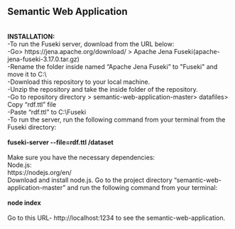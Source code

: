 <h2>Semantic Web Application </h2> <br>
<b>INSTALLATION:</b><br>
-To run the Fuseki server, download from the URL below: <br>
-Go> https://jena.apache.org/download/ > Apache Jena Fuseki(apache-jena-fuseki-3.17.0.tar.gz) <br>
-Rename the folder inside named “Apache Jena Fuseki” to "Fuseki" and move it to C:\ <br>
-Download this repository to your local machine. <br>
-Unzip the repository and take the inside folder of the repository. <br>
-Go to repository directory > semantic-web-application-master> datafiles> Copy “rdf.ttl” file<br>
-Paste “rdf.ttl” to C:\Fuseki<br>
-To run the server, run the following command from your terminal from the Fuseki directory: <br>
<br>
<b>fuseki-server --file=rdf.ttl /dataset </b><br>
<br>
Make sure you have the necessary dependencies: <br>
Node.js: <br>
https://nodejs.org/en/ <br>
Download and install node.js. Go to the project directory “semantic-web-application-master” and run the following command from your terminal: <br>
<br>
<b> node index </b><br>
<br>
Go to this URL- http://localhost:1234 to see the semantic-web-application. <br>
